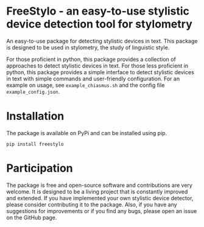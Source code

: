 # FreeStylo - an easy-to-use stylistic device detection tool for stylometry

An easy-to-use package for detecting stylistic devices in text. This package is designed to be used in stylometry, the study of linguistic style.

For those proficient in python, this package provides a collection of approaches to detect stylistic devices in text. For those less proficient in python, this package provides a simple interface to detect stylistic devices in text with simple commands and user-friendly configuration.
For an example on usage, see `example_chiasmus.sh` and the config file `example_config.json`.

# Installation
The package is available on PyPi and can be installed using pip.
```
pip install freestylo
```

# Participation
The package is free and open-source software and contributions are very welcome.
It is designed to be a living project that is constantly improved and extended.
If you have implemented your own stylistic device detector, please consider contributing it to the package.
Also, if you have any suggestions for improvements or if you find any bugs, please open an issue on the GitHub page.
